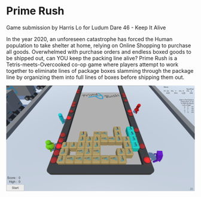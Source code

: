# Prime Rush

Game submission by Harris Lo for Ludum Dare 46 - Keep It Alive

In the year 2020, an unforeseen catastrophe has forced the Human population to take shelter at home, relying on Online Shopping to purchase all goods. Overwhelmed with purchase orders and endless boxed goods to be shipped out, can YOU keep the packing line alive? Prime Rush is a Tetris-meets-Overcooked co-op game where players attempt to work together to eliminate lines of package boxes slamming through the package line by organizing them into full lines of boxes before shipping them out.

![prime rush demo image](https://github.com/hlo-world/primerush/blob/master/Assets/Image%20and%20Text/demo.png)
